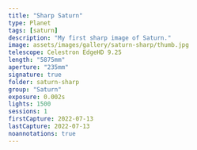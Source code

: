 ```yaml
---
title: "Sharp Saturn"
type: Planet
tags: [saturn]
description: "My first sharp image of Saturn."
image: assets/images/gallery/saturn-sharp/thumb.jpg
telescope: Celestron EdgeHD 9.25
length: "5875mm"
aperture: "235mm"
signature: true
folder: saturn-sharp
group: "Saturn"
exposure: 0.002s
lights: 1500
sessions: 1
firstCapture: 2022-07-13 
lastCapture: 2022-07-13
noannotations: true
---
```

